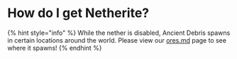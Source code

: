 # How do I get Netherite?

{% hint style="info" %}
While the nether is disabled, Ancient Debris spawns in certain locations around the world. Please view our [ores.md](../guides/ores.md "mention") page to see where it spawns!
{% endhint %}
